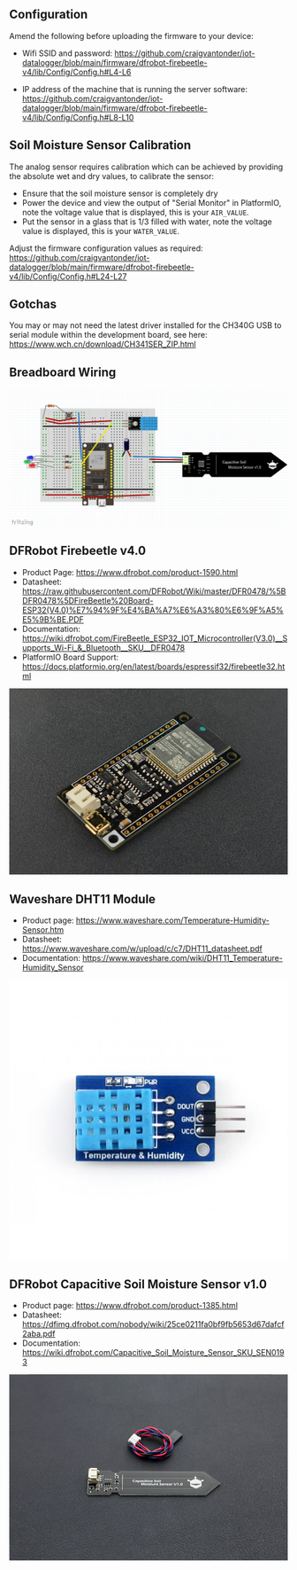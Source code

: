 Configuration
-------------

Amend the following before uploading the firmware to your device:

- Wifi SSID and password: https://github.com/craigvantonder/iot-datalogger/blob/main/firmware/dfrobot-firebeetle-v4/lib/Config/Config.h#L4-L6

- IP address of the machine that is running the server software: https://github.com/craigvantonder/iot-datalogger/blob/main/firmware/dfrobot-firebeetle-v4/lib/Config/Config.h#L8-L10

Soil Moisture Sensor Calibration
--------------------------------

The analog sensor requires calibration which can be achieved by providing the absolute wet and dry values, to calibrate the sensor:

- Ensure that the soil moisture sensor is completely dry
- Power the device and view the output of "Serial Monitor" in PlatformIO, note the voltage value that is displayed, this is your `AIR_VALUE`.
- Put the sensor in a glass that is 1/3 filled with water, note the voltage value is displayed, this is your `WATER_VALUE`.

Adjust the firmware configuration values as required: https://github.com/craigvantonder/iot-datalogger/blob/main/firmware/dfrobot-firebeetle-v4/lib/Config/Config.h#L24-L27

Gotchas
-------

You may or may not need the latest driver installed for the CH340G USB to serial module within the development board, see here: https://www.wch.cn/download/CH341SER_ZIP.html

Breadboard Wiring
-----------------

![Breadboard Wiring Image](https://github.com/craigvantonder/iot-datalogger/blob/main/firmware/dfrobot-firebeetle-v4/documentation/images/Breadboard_Wiring.png)

DFRobot Firebeetle v4.0
-----------------------

- Product Page: https://www.dfrobot.com/product-1590.html
- Datasheet: https://raw.githubusercontent.com/DFRobot/Wiki/master/DFR0478/%5BDFR0478%5DFireBeetle%20Board-ESP32(V4.0)%E7%94%9F%E4%BA%A7%E6%A3%80%E6%9F%A5%E5%9B%BE.PDF
- Documentation: https://wiki.dfrobot.com/FireBeetle_ESP32_IOT_Microcontroller(V3.0)__Supports_Wi-Fi_&_Bluetooth__SKU__DFR0478
- PlatformIO Board Support: https://docs.platformio.org/en/latest/boards/espressif32/firebeetle32.html

![DFRobot Firebeetle v4.0 Image](https://github.com/craigvantonder/iot-datalogger/blob/main/firmware/dfrobot-firebeetle-v4/documentation/images/dfrobot-firebeetle-v4.jpg)

Waveshare DHT11 Module
----------------------

- Product page: https://www.waveshare.com/Temperature-Humidity-Sensor.htm
- Datasheet: https://www.waveshare.com/w/upload/c/c7/DHT11_datasheet.pdf
- Documentation: https://www.waveshare.com/wiki/DHT11_Temperature-Humidity_Sensor

![Waveshare DHT11 Module Image](https://github.com/craigvantonder/iot-datalogger/blob/main/firmware/dfrobot-firebeetle-v4/documentation/images/waveshare-dht11-module.jpg)

DFRobot Capacitive Soil Moisture Sensor v1.0
--------------------------------------------

- Product page: https://www.dfrobot.com/product-1385.html
- Datasheet: https://dfimg.dfrobot.com/nobody/wiki/25ce0211fa0bf9fb5653d67dafcf2aba.pdf
- Documentation: https://wiki.dfrobot.com/Capacitive_Soil_Moisture_Sensor_SKU_SEN0193

![DFRobot Capacitive Soil Moisture Sensor Image](https://github.com/craigvantonder/iot-datalogger/blob/main/firmware/dfrobot-firebeetle-v4/documentation/images/DFRobot_Capacitve_Soil_Moisture_v1.jpg)